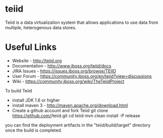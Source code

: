 teiid
=====

Teiid is a data virtualization system that allows applications to use data from multiple, heterogenous data stores.

# Useful Links
- Website - http://teiid.org
- Documentation - http://www.jboss.org/teiid/docs
- JIRA Issues -  https://issues.jboss.org/browse/TEIID
- User Forum - https://community.jboss.org/en/teiid?view=discussions
- Wiki - https://community.jboss.org/wiki/TheTeiidProject

To build Teiid
- install JDK 1.6 or higher
- install maven 3 - http://maven.apache.org/download.html
- Create a github account and fork Teiid 
	git clone https://github.com/<yourname>/teiid.git
	cd teiid
	mvn clean install -P release

you can find the deployment artifacts in the "teiid/build/target" directory once the build is completed.


